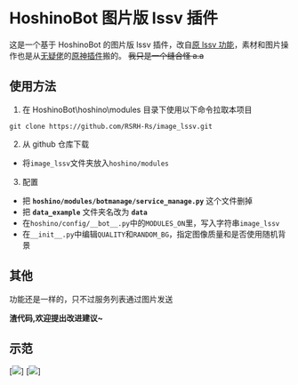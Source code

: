 # HoshinoBot 图片版 lssv 插件

这是一个基于 HoshinoBot 的图片版 lssv 插件，改自[原 lssv 功能](https://github.com/Ice9Coffee/HoshinoBot/tree/master/hoshino/modules/botmanage/service_manage.py)，素材和图片操作也是从[无疑佬](https://github.com/KimigaiiWuyi)的[原神插件](https://github.com/KimigaiiWuyi/GenshinUID)搬的。
~~我只是一个缝合怪 a.a~~

## 使用方法

1. 在 HoshinoBot\hoshino\modules 目录下使用以下命令拉取本项目

```
git clone https://github.com/RSRH-Rs/image_lssv.git
```

2. 从 github 仓库下载

- 将`image_lssv`文件夹放入`hoshino/modules`

3. 配置

- 把 **`hoshino/modules/botmanage/service_manage.py`** 这个文件删掉
- 把 **`data_example`** 文件夹名改为 **`data`**
- 在`hoshino/config/__bot__.py`中的`MODULES_ON`里，写入字符串`image_lssv`
- 在`__init__.py`中编辑`QUALITY`和`RANDOM_BG`，指定图像质量和是否使用随机背景


## 其他

功能还是一样的，只不过服务列表通过图片发送

**渣代码,欢迎提出改进建议~**

## 示范

[![](https://github.com/RSRH-Rs/Hoshino-plugin-image-lssv/blob/master/data/imgs/example.png)]
[![](https://github.com/madoka315/image_lssv/blob/dev/data/imgs/example_multi.png)]
